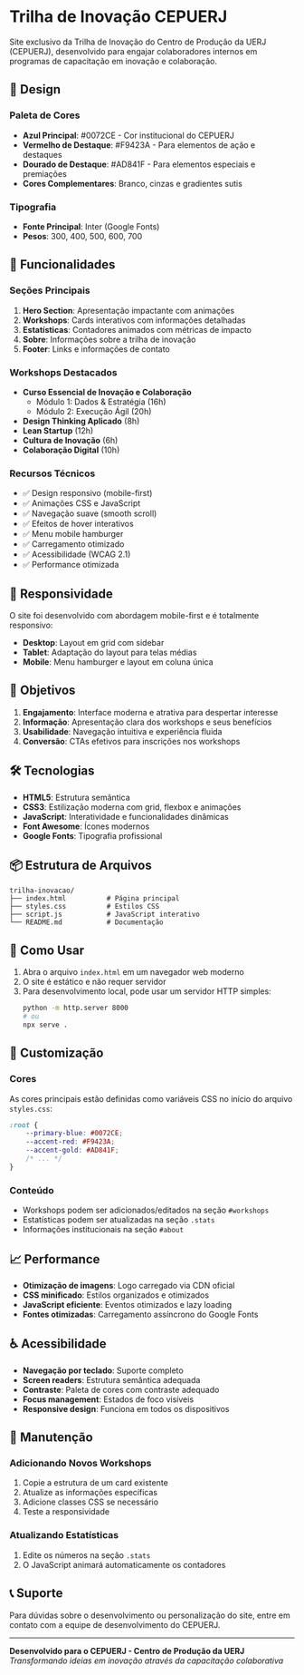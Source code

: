 # Trilha de Inovação CEPUERJ

Site exclusivo da Trilha de Inovação do Centro de Produção da UERJ (CEPUERJ), desenvolvido para engajar colaboradores internos em programas de capacitação em inovação e colaboração.

## 🎨 Design

### Paleta de Cores
- **Azul Principal**: #0072CE - Cor institucional do CEPUERJ
- **Vermelho de Destaque**: #F9423A - Para elementos de ação e destaques
- **Dourado de Destaque**: #AD841F - Para elementos especiais e premiações
- **Cores Complementares**: Branco, cinzas e gradientes sutis

### Tipografia
- **Fonte Principal**: Inter (Google Fonts)
- **Pesos**: 300, 400, 500, 600, 700

## 🚀 Funcionalidades

### Seções Principais
1. **Hero Section**: Apresentação impactante com animações
2. **Workshops**: Cards interativos com informações detalhadas
3. **Estatísticas**: Contadores animados com métricas de impacto
4. **Sobre**: Informações sobre a trilha de inovação
5. **Footer**: Links e informações de contato

### Workshops Destacados
- **Curso Essencial de Inovação e Colaboração**
  - Módulo 1: Dados & Estratégia (16h)
  - Módulo 2: Execução Ágil (20h)
- **Design Thinking Aplicado** (8h)
- **Lean Startup** (12h)
- **Cultura de Inovação** (6h)
- **Colaboração Digital** (10h)

### Recursos Técnicos
- ✅ Design responsivo (mobile-first)
- ✅ Animações CSS e JavaScript
- ✅ Navegação suave (smooth scroll)
- ✅ Efeitos de hover interativos
- ✅ Menu mobile hamburger
- ✅ Carregamento otimizado
- ✅ Acessibilidade (WCAG 2.1)
- ✅ Performance otimizada

## 📱 Responsividade

O site foi desenvolvido com abordagem mobile-first e é totalmente responsivo:
- **Desktop**: Layout em grid com sidebar
- **Tablet**: Adaptação do layout para telas médias
- **Mobile**: Menu hamburger e layout em coluna única

## 🎯 Objetivos

1. **Engajamento**: Interface moderna e atrativa para despertar interesse
2. **Informação**: Apresentação clara dos workshops e seus benefícios
3. **Usabilidade**: Navegação intuitiva e experiência fluida
4. **Conversão**: CTAs efetivos para inscrições nos workshops

## 🛠️ Tecnologias

- **HTML5**: Estrutura semântica
- **CSS3**: Estilização moderna com grid, flexbox e animações
- **JavaScript**: Interatividade e funcionalidades dinâmicas
- **Font Awesome**: Ícones modernos
- **Google Fonts**: Tipografia profissional

## 📦 Estrutura de Arquivos

```
trilha-inovacao/
├── index.html          # Página principal
├── styles.css          # Estilos CSS
├── script.js           # JavaScript interativo
└── README.md           # Documentação
```

## 🚀 Como Usar

1. Abra o arquivo `index.html` em um navegador web moderno
2. O site é estático e não requer servidor
3. Para desenvolvimento local, pode usar um servidor HTTP simples:
   ```bash
   python -m http.server 8000
   # ou
   npx serve .
   ```

## 🎨 Customização

### Cores
As cores principais estão definidas como variáveis CSS no início do arquivo `styles.css`:
```css
:root {
    --primary-blue: #0072CE;
    --accent-red: #F9423A;
    --accent-gold: #AD841F;
    /* ... */
}
```

### Conteúdo
- Workshops podem ser adicionados/editados na seção `#workshops`
- Estatísticas podem ser atualizadas na seção `.stats`
- Informações institucionais na seção `#about`

## 📈 Performance

- **Otimização de imagens**: Logo carregado via CDN oficial
- **CSS minificado**: Estilos organizados e otimizados
- **JavaScript eficiente**: Eventos otimizados e lazy loading
- **Fontes otimizadas**: Carregamento assíncrono do Google Fonts

## ♿ Acessibilidade

- **Navegação por teclado**: Suporte completo
- **Screen readers**: Estrutura semântica adequada
- **Contraste**: Paleta de cores com contraste adequado
- **Focus management**: Estados de foco visíveis
- **Responsive design**: Funciona em todos os dispositivos

## 🔧 Manutenção

### Adicionando Novos Workshops
1. Copie a estrutura de um card existente
2. Atualize as informações específicas
3. Adicione classes CSS se necessário
4. Teste a responsividade

### Atualizando Estatísticas
1. Edite os números na seção `.stats`
2. O JavaScript animará automaticamente os contadores

## 📞 Suporte

Para dúvidas sobre o desenvolvimento ou personalização do site, entre em contato com a equipe de desenvolvimento do CEPUERJ.

---

**Desenvolvido para o CEPUERJ - Centro de Produção da UERJ**
*Transformando ideias em inovação através da capacitação colaborativa*

